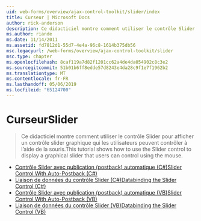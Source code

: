 ```yaml
---
uid: web-forms/overview/ajax-control-toolkit/slider/index
title: Curseur | Microsoft Docs
author: rick-anderson
description: Ce didacticiel montre comment utiliser le contrôle Slider pour afficher un contrôle slider graphique qui les utilisateurs peuvent contrôler à l’aide de la souris.
ms.author: riande
ms.date: 11/14/2011
ms.assetid: fd7812d1-55d7-4e4a-96c8-1614b375db56
msc.legacyurl: /web-forms/overview/ajax-control-toolkit/slider
msc.type: chapter
ms.openlocfilehash: 8caf119a7d82f1201cc62a4de4da054902c8c3e2
ms.sourcegitcommit: 51b01b6ff8edde57d8243e4da28c9f1e7f1962b2
ms.translationtype: MT
ms.contentlocale: fr-FR
ms.lasthandoff: 05/06/2019
ms.locfileid: "65124700"
---
```

# <a name="slider"></a><span data-ttu-id="425de-103">Curseur</span><span class="sxs-lookup"><span data-stu-id="425de-103">Slider</span></span>

> <span data-ttu-id="425de-104">Ce didacticiel montre comment utiliser le contrôle Slider pour afficher un contrôle slider graphique qui les utilisateurs peuvent contrôler à l’aide de la souris.</span><span class="sxs-lookup"><span data-stu-id="425de-104">This tutorial shows how to use the Slider control to display a graphical slider that users can control using the mouse.</span></span>

- [<span data-ttu-id="425de-105">Contrôle Slider avec publication (postback) automatique (C#)</span><span class="sxs-lookup"><span data-stu-id="425de-105">Slider Control With Auto-Postback (C#)</span></span>](using-the-slider-control-with-auto-postback-cs.md)
- [<span data-ttu-id="425de-106">Liaison de données du contrôle Slider (C#)</span><span class="sxs-lookup"><span data-stu-id="425de-106">Databinding the Slider Control (C#)</span></span>](databinding-the-slider-control-cs.md)
- [<span data-ttu-id="425de-107">Contrôle Slider avec publication (postback) automatique (VB)</span><span class="sxs-lookup"><span data-stu-id="425de-107">Slider Control With Auto-Postback (VB)</span></span>](using-the-slider-control-with-auto-postback-vb.md)
- [<span data-ttu-id="425de-108">Liaison de données du contrôle Slider (VB)</span><span class="sxs-lookup"><span data-stu-id="425de-108">Databinding the Slider Control (VB)</span></span>](databinding-the-slider-control-vb.md)
